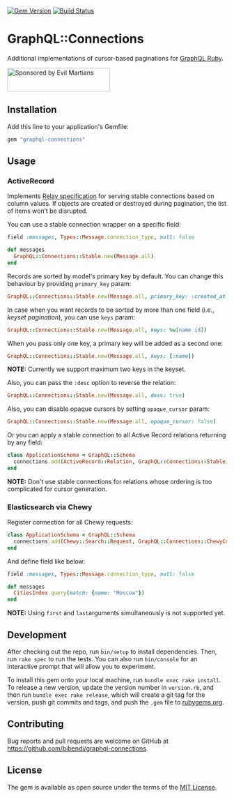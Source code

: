 [![Gem Version](https://badge.fury.io/rb/graphql-connections.svg)](https://badge.fury.io/rb/graphql-connections)
[![Build Status](https://travis-ci.org/bibendi/graphql-connections.svg?branch=master)](https://travis-ci.org/bibendi/graphql-connections)

# GraphQL::Connections

Additional implementations of cursor-based paginations for [GraphQL Ruby](https://graphql-ruby.org/).

<a href="https://evilmartians.com/?utm_source=graphql-connections">
<img src="https://evilmartians.com/badges/sponsored-by-evil-martians.svg" alt="Sponsored by Evil Martians" width="236" height="54"></a>

## Installation

Add this line to your application's Gemfile:

```ruby
gem "graphql-connections"
```

## Usage

### ActiveRecord

Implements [Relay specification](https://relay.dev/graphql/connections.htm) for serving stable connections based on column values.
If objects are created or destroyed during pagination, the list of items won’t be disrupted.

You can use a stable connection wrapper on a specific field:

```ruby
field :messages, Types::Message.connection_type, null: false

def messages
  GraphQL::Connections::Stable.new(Message.all)
end
```

Records are sorted by model's primary key by default. You can change this behaviour by providing `primary_key` param:

```ruby
GraphQL::Connections::Stable.new(Message.all, primary_key: :created_at)
```

In case when you want records to be sorted by more than one field (i.e., _keyset pagination_), you can use `keys` param:

```ruby
GraphQL::Connections::Stable.new(Message.all, keys: %w[name id])
```

When you pass only one key, a primary key will be added as a second one:

```ruby
GraphQL::Connections::Stable.new(Message.all, keys: [:name])
```

**NOTE:** Currently we support maximum two keys in the keyset.

Also, you can pass the `:desc` option to reverse the relation:

```ruby
GraphQL::Connections::Stable.new(Message.all, desc: true)
```

Also, you can disable opaque cursors by setting `opaque_cursor` param:

```ruby
GraphQL::Connections::Stable.new(Message.all, opaque_cursor: false)
```

Or you can apply a stable connection to all Active Record relations returning by any field:

```ruby
class ApplicationSchema < GraphQL::Schema
  connections.add(ActiveRecord::Relation, GraphQL::Connections::Stable)
end
```

**NOTE:** Don't use stable connections for relations whose ordering is too complicated for cursor generation.

### Elasticsearch via Chewy

Register connection for all Chewy requests:

```ruby
class ApplicationSchema < GraphQL::Schema
  connections.add(Chewy::Search::Request, GraphQL::Connections::ChewyConnection)
end
```

And define field like below:

```ruby
field :messages, Types::Message.connection_type, null: false

def messages
  CitiesIndex.query(match: {name: "Moscow"})
end
```

**NOTE:** Using `first` and `last`arguments simultaneously is not supported yet.

## Development

After checking out the repo, run `bin/setup` to install dependencies. Then, run `rake spec` to run the tests. You can also run `bin/console` for an interactive prompt that will allow you to experiment.

To install this gem onto your local machine, run `bundle exec rake install`. To release a new version, update the version number in `version.rb`, and then run `bundle exec rake release`, which will create a git tag for the version, push git commits and tags, and push the `.gem` file to [rubygems.org](https://rubygems.org).

## Contributing

Bug reports and pull requests are welcome on GitHub at https://github.com/bibendi/graphql-connections.

## License

The gem is available as open source under the terms of the [MIT License](https://opensource.org/licenses/MIT).
